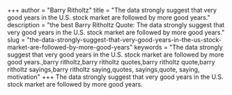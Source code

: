 +++
author = "Barry Ritholtz"
title = "The data strongly suggest that very good years in the U.S. stock market are followed by more good years."
description = "the best Barry Ritholtz Quote: The data strongly suggest that very good years in the U.S. stock market are followed by more good years."
slug = "the-data-strongly-suggest-that-very-good-years-in-the-us-stock-market-are-followed-by-more-good-years"
keywords = "The data strongly suggest that very good years in the U.S. stock market are followed by more good years.,barry ritholtz,barry ritholtz quotes,barry ritholtz quote,barry ritholtz sayings,barry ritholtz saying,quotes, sayings,quote, saying, motivation"
+++
The data strongly suggest that very good years in the U.S. stock market are followed by more good years.
